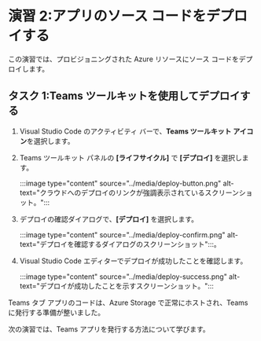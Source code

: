 # 演習 2:アプリのソース コードをデプロイする

この演習では、プロビジョニングされた Azure リソースにソース コードをデプロイします。

## タスク 1:Teams ツールキットを使用してデプロイする

1. Visual Studio Code のアクティビティ バーで、**Teams ツールキット アイコン**を選択します。

2. Teams ツールキット パネルの **[ライフサイクル]** で **[デプロイ]** を選択します。

    :::image type="content" source="../media/deploy-button.png" alt-text="クラウドへのデプロイのリンクが強調表示されているスクリーンショット。":::

3. デプロイの確認ダイアログで、**[デプロイ]** を選択します。

    :::image type="content" source="../media/deploy-confirm.png" alt-text="デプロイを確認するダイアログのスクリーンショット":::。

4. Visual Studio Code エディターでデプロイが成功したことを確認します。

    :::image type="content" source="../media/deploy-success.png" alt-text="デプロイが成功したことを示すスクリーンショット。":::

Teams タブ アプリのコードは、Azure Storage で正常にホストされ、Teams に発行する準備が整いました。

次の演習では、Teams アプリを発行する方法について学びます。
